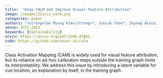 ```yaml
---
title:  "Keep CALM and Improve Visual Feature Attribution"
image: /images/21iccv_calm.png
categories: paper
authors: "<strong>Jae Myung Kim</strong>*, Junsuk Choe*, Zeynep Akata, Seong Joon Oh"
venue: ICCV 2021
keywords: [Explainability]
arxiv: https://arxiv.org/pdf/2106.07861
code: https://github.com/naver-ai/calm
---
```

Class Activation Mapping (CAM) is widely used for visual feature attribution, but its reliance on ad-hoc calibration steps outside the training graph limits its interpretability. We address this issue by introducing a latent variable for cue location, an explanation by itself, in the training graph.
